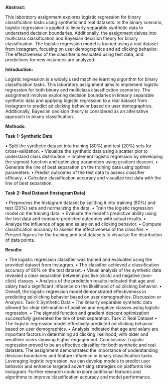 **Abstract:**

This laboratory assignment explores logistic regression for binary classification tasks using synthetic and real datasets. In the binary scenario, logistic regression is applied to linearly separable synthetic data to understand decision boundaries. Additionally, the assignment delves into multiclass classification and Bayesian decision theory for binary classification. The logistic regression model is trained using a real dataset from Instagram, focusing on user demographics and ad clicking behavior. The effectiveness of the classifier is evaluated using test data, and predictions for new instances are analyzed.

**Introduction:**

Logistic regression is a widely used machine learning algorithm for binary classification tasks. This laboratory assignment aims to implement logistic regression for both binary and multiclass classification scenarios. The assignment involves exploring decision boundaries in linearly separable synthetic data and applying logistic regression to a real dataset from Instagram to predict ad clicking behavior based on user demographics. Additionally, Bayesian decision theory is considered as an alternative approach to binary classification.

**Methods:**

**Task 1: Synthetic Data**

•	Split the synthetic dataset into training (80%) and test (20%) sets for cross-validation.
•	Visualize the synthetic data using a scatter plot to understand class distribution.
•	Implement logistic regression by developing the sigmoid function and optimizing parameters using gradient descent.
•	Generate the line of best separation on the training data using optimal parameters.
•	Predict outcomes of the test data to assess classifier efficacy.
•	Calculate classification accuracy and visualize test data with the line of best separation.

**Task 2: Real Dataset (Instagram Data)**

•	Preprocess the Instagram dataset by splitting it into training (80%) and test (20%) sets and normalizing the data.
•	Train the logistic regression model on the training data.
•	Evaluate the model's predictive ability using the test data and compare predicted outcomes with actual results.
•	Analyze the influence of age and salary on ad clicking behavior.
•	Compute classification accuracy to assess the effectiveness of the classifier.
•	Present figures for the training and test datasets to visualize the distribution of data points.

**Results:**

•	The logistic regression classifier was trained and evaluated using the provided dataset from Instagram.
•	The classifier achieved a classification accuracy of 80% on the test dataset.
•	Visual analysis of the synthetic data revealed a clear separation between positive (click) and negative (non-click) classes.
•	Analysis of the prediction results indicated that age and salary had a significant influence on the likelihood of ad clicking behavior.
•	Overall, the logistic regression model demonstrated effectiveness in predicting ad clicking behavior based on user demographics.
Discussion or Analysis:
Task 1: Synthetic Data
•	The linearly separable synthetic data allowed for clear delineation of positive and negative classes using logistic regression.
•	The sigmoid function and gradient descent optimization successfully generated the line of best separation.
Task 2: Real Dataset 
•	The logistic regression model effectively predicted ad clicking behavior based on user demographics.
•	Analysis indicated that age and salary are important factors in determining ad clicking likelihood, with older and wealthier users showing higher engagement.
 Conclusions:
Logistic regression proved to be an effective classifier for both synthetic and real datasets. The assignment demonstrated the importance of understanding decision boundaries and feature influence in binary classification tasks. Leveraging logistic regression, we can develop models to predict user behavior and enhance targeted advertising strategies on platforms like Instagram. Further research could explore additional features and algorithms to improve classification accuracy and model performance.
